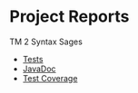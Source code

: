 # Project Reports

TM 2 Syntax Sages

- [Tests](./tests/test/)
- [JavaDoc](./javadoc/)
- [Test Coverage](./jacoco/tests/html/)
